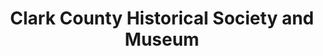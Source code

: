 ---
layout: repo
title: "Clark County Historical Society and Museum"
id: 25689
permalink: repos/25689/
---